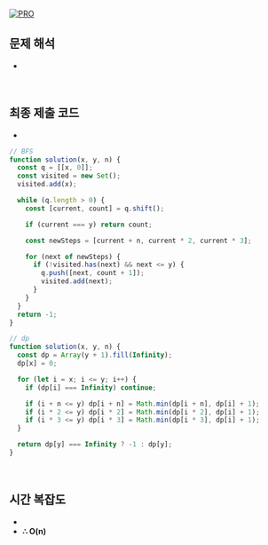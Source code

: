 [![PRO]][Link]

## 문제 해석

-

<br/>

## 최종 제출 코드

-

```js
// BFS
function solution(x, y, n) {
  const q = [[x, 0]];
  const visited = new Set();
  visited.add(x);

  while (q.length > 0) {
    const [current, count] = q.shift();

    if (current === y) return count;

    const newSteps = [current + n, current * 2, current * 3];

    for (next of newSteps) {
      if (!visited.has(next) && next <= y) {
        q.push([next, count + 1]);
        visited.add(next);
      }
    }
  }
  return -1;
}

// dp
function solution(x, y, n) {
  const dp = Array(y + 1).fill(Infinity);
  dp[x] = 0;

  for (let i = x; i <= y; i++) {
    if (dp[i] === Infinity) continue;

    if (i + n <= y) dp[i + n] = Math.min(dp[i + n], dp[i] + 1);
    if (i * 2 <= y) dp[i * 2] = Math.min(dp[i * 2], dp[i] + 1);
    if (i * 3 <= y) dp[i * 3] = Math.min(dp[i * 3], dp[i] + 1);
  }

  return dp[y] === Infinity ? -1 : dp[y];
}
```

<br/>

## 시간 복잡도

-
- **∴ O(n)**

<!---------------------------------------------------------------------------->

[PRO]: https://github.com/GoSSaChin/algorithm-js/assets/107768516/67c43b52-bc3f-4571-a249-5519021afbb0
[Link]: https://school.programmers.co.kr/learn/courses/30/lessons/154538
